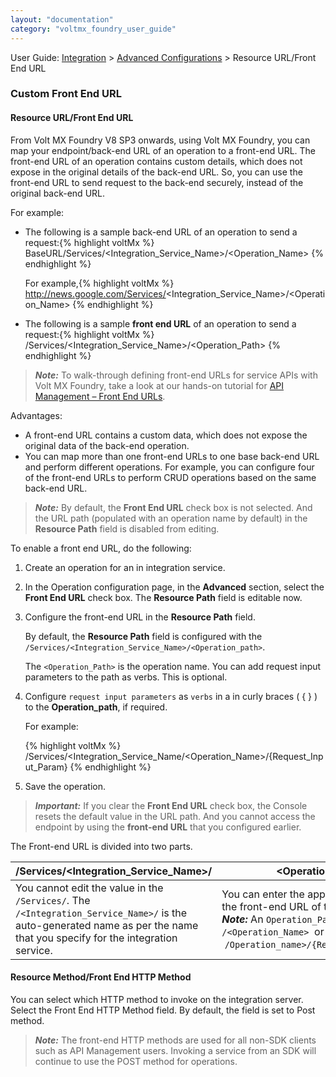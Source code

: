 ```yaml
---
layout: "documentation"
category: "voltmx_foundry_user_guide"
---
```

                               

User Guide: [Integration](Services.html#integration) \> [Advanced Configurations](Advanced_Configurations.html) > Resource URL/Front End URL

### Custom Front End URL

#### Resource URL/Front End URL

From Volt MX Foundry V8 SP3 onwards, using Volt MX Foundry, you can map your endpoint/back-end URL of an operation to a front-end URL. The front-end URL of an operation contains custom details, which does not expose in the original details of the back-end URL. So, you can use the front-end URL to send request to the back-end securely, instead of the original back-end URL.

For example:

*   The following is a sample back-end URL of an operation to send a request:{% highlight voltMx %} BaseURL/Services/<Integration_Service_Name>/<Operation_Name>
    {% endhighlight %}
    
       For example,{% highlight voltMx %} http://news.google.com/Services/<Integration_Service_Name>/<Operation_Name>
        {% endhighlight %}
*   The following is a sample **front end URL** of an operation to send a request:{% highlight voltMx %} /Services/<Integration_Service_Name>/<Operation_Path>
    {% endhighlight %}

> **_Note:_** To walk-through defining front-end URLs for service APIs with Volt MX Foundry, take a look at our hands-on tutorial for [API Management – Front End URLs](https://youtu.be/SyU1Z5TV9rU).

Advantages:

*   A front-end URL contains a custom data, which does not expose the original data of the back-end operation.
*   You can map more than one front-end URLs to one base back-end URL and perform different operations. For example, you can configure four of the front-end URLs to perform CRUD operations based on the same back-end URL.

> **_Note:_** By default, the **Front End URL** check box is not selected. And the URL path (populated with an operation name by default) in the **Resource Path** field is disabled from editing.

To enable a front end URL, do the following:

1.  Create an operation for an in integration service.
2.  In the Operation configuration page, in the **Advanced** section, select the **Front End URL** check box. The **Resource Path** field is editable now.
3.  Configure the front-end URL in the **Resource Path** field.
    
    By default, the **Resource Path** field is configured with the `/Services/<Integration_Service_Name>/<Operation_path>`.
    
    The `<Operation_Path>` is the operation name. You can add request input parameters to the path as verbs. This is optional.
    
4.  Configure `request input parameters` as `verbs` in a in curly braces ( { } ) to the **Operation\_path**, if required.
    
    For example:
    
    {% highlight voltMx %} /Services/<Integration_Service_Name/<Operation_Name>/{Request_Input_Param}
    {% endhighlight %}
5.  Save the operation.

> **_Important:_** If you clear the **Front End URL** check box, the Console resets the default value in the URL path. And you cannot access the endpoint by using the **front-end URL** that you configured earlier.

The Front-end URL is divided into two parts.

  
| /Services/<Integration\_Service\_Name>/ | <Operation\_Path> |
| --- | --- |
| You cannot edit the value in the `/Services/`. The `/<Integration_Service_Name>/` is the auto-generated name as per the name that you specify for the integration service. | You can enter the appropriate name for the front-end URL of the operation. > **_Note:_** An `Operation_Path` can be `/<Operation_Name>`  or  `/Operation_name>/{Request_Input_param}` |

#### Resource Method/Front End HTTP Method

You can select which HTTP method to invoke on the integration server. Select the Front End HTTP Method field. By default, the field is set to Post method.

> **_Note:_** The front-end HTTP methods are used for all non-SDK clients such as API Management users. Invoking a service from an SDK will continue to use the POST method for operations.
